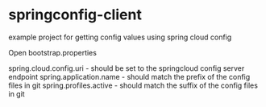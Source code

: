 # springconfig-client
example project for getting config values using spring cloud config

Open bootstrap.properties

spring.cloud.config.uri - should be set to the springcloud config server endpoint
spring.application.name - should match the prefix of the config files in git
spring.profiles.active - should match the suffix of the config files in git

